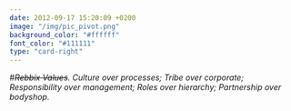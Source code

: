 ```yaml
---
date: 2012-09-17 15:20:09 +0200
image: "/img/pic_pivot.png"
background_color: "#ffffff"
font_color: "#111111"
type: "card-right"
---
```

#*~~Rebbix Values~~. Culture over processes;
Tribe over corporate;
Responsibility over management;
Roles over hierarchy;
Partnership over bodyshop.*
